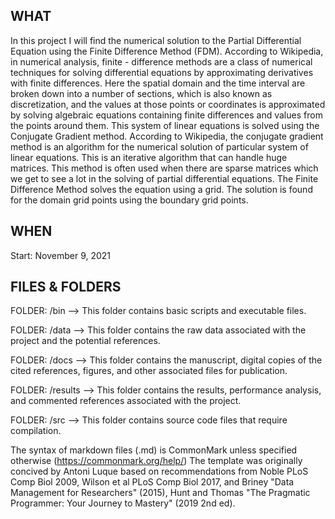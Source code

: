 

## WHAT
In this project I will find the numerical solution to the Partial Differential Equation using the Finite Difference Method (FDM). According to Wikipedia, in numerical analysis, finite - difference methods are a class of numerical techniques for solving differential equations by approximating derivatives with finite differences. Here the spatial domain and the time interval are broken down into a number of sections, which is also known as discretization, and the values at those points or coordinates is approximated by solving algebraic equations containing finite differences and values from the points around them. This system of linear equations is solved using the Conjugate Gradient method. According to Wikipedia, the conjugate gradient method is an algorithm for the numerical solution of particular system of linear equations. This is an iterative algorithm that can handle huge matrices. This method is often used when there are sparse matrices which we get to see a lot
in the solving of partial differential equations. The Finite Difference Method solves the equation using a grid. The solution is found for the domain grid points using the boundary grid points. 


## WHEN
Start: November 9, 2021

## FILES & FOLDERS
FOLDER: /bin
--> This folder contains basic scripts and executable files.

FOLDER: /data
--> This folder contains the raw data associated with the project and the potential references.

FOLDER: /docs
--> This folder contains the manuscript, digital copies of the cited references, figures, and other associated files for publication.

FOLDER: /results
--> This folder contains the results, performance analysis, and commented references associated with the project.

FOLDER: /src
--> This folder contains source code files that require compilation.

The syntax of markdown files (.md) is CommonMark unless specified otherwise (https://commonmark.org/help/)
The template was originally concived by Antoni Luque based on recommendations from Noble PLoS Comp Biol 2009, Wilson et al PLoS Comp Biol 2017, and Briney "Data Management for Researchers" (2015), Hunt and Thomas "The Pragmatic Programmer: Your Journey to Mastery" (2019 2nd ed).
